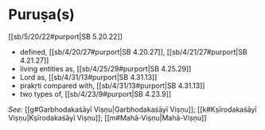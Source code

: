# Puruṣa(s)

[[sb/5/20/22#purport|SB 5.20.22]]

* defined, [[sb/4/20/27#purport|SB 4.20.27]], [[sb/4/21/27#purport|SB 4.21.27]]
* living entities as, [[sb/4/25/29#purport|SB 4.25.29]]
* Lord as, [[sb/4/31/13#purport|SB 4.31.13]]
* prakṛti compared with, [[sb/4/31/13#purport|SB 4.31.13]]
* two types of, [[sb/4/23/9#purport|SB 4.23.9]]

*See:* [[g#Garbhodakaśāyī Viṣṇu|Garbhodakaśāyī Viṣṇu]]; [[k#Kṣīrodakaśāyī Viṣṇu|Kṣīrodakaśāyī Viṣṇu]]; [[m#Mahā-Viṣṇu|Mahā-Viṣṇu]]
